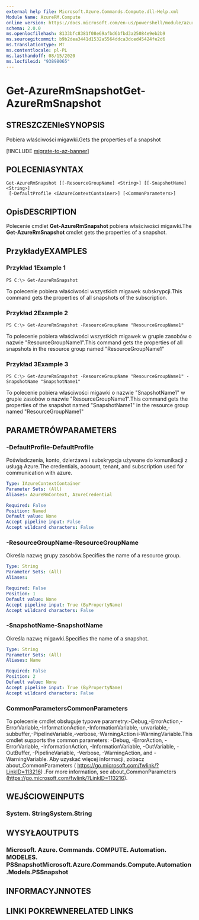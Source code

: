 ```yaml
---
external help file: Microsoft.Azure.Commands.Compute.dll-Help.xml
Module Name: AzureRM.Compute
online version: https://docs.microsoft.com/en-us/powershell/module/azurerm.compute/get-azurermsnapshot
schema: 2.0.0
ms.openlocfilehash: 8133bfc8381f08e69afbd6bfbd3a25084e9eb2b9
ms.sourcegitcommit: b9b2dea3441d1532a5564ddca3dced45424fe2d6
ms.translationtype: MT
ms.contentlocale: pl-PL
ms.lasthandoff: 08/15/2020
ms.locfileid: "93898065"
---
```

# <span data-ttu-id="59e83-101">Get-AzureRmSnapshot</span><span class="sxs-lookup"><span data-stu-id="59e83-101">Get-AzureRmSnapshot</span></span>

## <span data-ttu-id="59e83-102">STRESZCZENIe</span><span class="sxs-lookup"><span data-stu-id="59e83-102">SYNOPSIS</span></span>
<span data-ttu-id="59e83-103">Pobiera właściwości migawki.</span><span class="sxs-lookup"><span data-stu-id="59e83-103">Gets the properties of a snapshot</span></span>

[!INCLUDE [migrate-to-az-banner](../../includes/migrate-to-az-banner.md)]

## <span data-ttu-id="59e83-104">POLECENIA</span><span class="sxs-lookup"><span data-stu-id="59e83-104">SYNTAX</span></span>

```
Get-AzureRmSnapshot [[-ResourceGroupName] <String>] [[-SnapshotName] <String>]
 [-DefaultProfile <IAzureContextContainer>] [<CommonParameters>]
```

## <span data-ttu-id="59e83-105">Opis</span><span class="sxs-lookup"><span data-stu-id="59e83-105">DESCRIPTION</span></span>
<span data-ttu-id="59e83-106">Polecenie cmdlet **Get-AzureRmSnapshot** pobiera właściwości migawki.</span><span class="sxs-lookup"><span data-stu-id="59e83-106">The **Get-AzureRmSnapshot** cmdlet gets the properties of a snapshot.</span></span>

## <span data-ttu-id="59e83-107">Przykłady</span><span class="sxs-lookup"><span data-stu-id="59e83-107">EXAMPLES</span></span>

### <span data-ttu-id="59e83-108">Przykład 1</span><span class="sxs-lookup"><span data-stu-id="59e83-108">Example 1</span></span>
```
PS C:\> Get-AzureRmSnapshot
```

<span data-ttu-id="59e83-109">To polecenie pobiera właściwości wszystkich migawek subskrypcji.</span><span class="sxs-lookup"><span data-stu-id="59e83-109">This command gets the properties of all snapshots of the subscription.</span></span>

### <span data-ttu-id="59e83-110">Przykład 2</span><span class="sxs-lookup"><span data-stu-id="59e83-110">Example 2</span></span>
```
PS C:\> Get-AzureRmSnapshot -ResourceGroupName "ResourceGroupName1"
```

<span data-ttu-id="59e83-111">To polecenie pobiera właściwości wszystkich migawek w grupie zasobów o nazwie "ResourceGroupName1".</span><span class="sxs-lookup"><span data-stu-id="59e83-111">This command gets the properties of all snapshots in the resource group named "ResourceGroupName1"</span></span>

### <span data-ttu-id="59e83-112">Przykład 3</span><span class="sxs-lookup"><span data-stu-id="59e83-112">Example 3</span></span>
```
PS C:\> Get-AzureRmSnapshot -ResourceGroupName "ResourceGroupName1" -SnapshotName "SnapshotName1"
```

<span data-ttu-id="59e83-113">To polecenie pobiera właściwości migawki o nazwie "SnapshotName1" w grupie zasobów o nazwie "ResourceGroupName1".</span><span class="sxs-lookup"><span data-stu-id="59e83-113">This command gets the properties of the snapshot named "SnapshotName1" in the resource group named "ResourceGroupName1"</span></span>

## <span data-ttu-id="59e83-114">PARAMETRÓW</span><span class="sxs-lookup"><span data-stu-id="59e83-114">PARAMETERS</span></span>

### <span data-ttu-id="59e83-115">-DefaultProfile</span><span class="sxs-lookup"><span data-stu-id="59e83-115">-DefaultProfile</span></span>
<span data-ttu-id="59e83-116">Poświadczenia, konto, dzierżawa i subskrypcja używane do komunikacji z usługą Azure.</span><span class="sxs-lookup"><span data-stu-id="59e83-116">The credentials, account, tenant, and subscription used for communication with azure.</span></span>

```yaml
Type: IAzureContextContainer
Parameter Sets: (All)
Aliases: AzureRmContext, AzureCredential

Required: False
Position: Named
Default value: None
Accept pipeline input: False
Accept wildcard characters: False
```

### <span data-ttu-id="59e83-117">-ResourceGroupName</span><span class="sxs-lookup"><span data-stu-id="59e83-117">-ResourceGroupName</span></span>
<span data-ttu-id="59e83-118">Określa nazwę grupy zasobów.</span><span class="sxs-lookup"><span data-stu-id="59e83-118">Specifies the name of a resource group.</span></span>

```yaml
Type: String
Parameter Sets: (All)
Aliases: 

Required: False
Position: 1
Default value: None
Accept pipeline input: True (ByPropertyName)
Accept wildcard characters: False
```

### <span data-ttu-id="59e83-119">-SnapshotName</span><span class="sxs-lookup"><span data-stu-id="59e83-119">-SnapshotName</span></span>
<span data-ttu-id="59e83-120">Określa nazwę migawki.</span><span class="sxs-lookup"><span data-stu-id="59e83-120">Specifies the name of a snapshot.</span></span>

```yaml
Type: String
Parameter Sets: (All)
Aliases: Name

Required: False
Position: 2
Default value: None
Accept pipeline input: True (ByPropertyName)
Accept wildcard characters: False
```

### <span data-ttu-id="59e83-121">CommonParameters</span><span class="sxs-lookup"><span data-stu-id="59e83-121">CommonParameters</span></span>
<span data-ttu-id="59e83-122">To polecenie cmdlet obsługuje typowe parametry:-Debug,-ErrorAction,-ErrorVariable,-InformationAction,-InformationVariable,-unvariable,-subbuffer,-PipelineVariable,-verbose,-WarningAction i-WarningVariable.</span><span class="sxs-lookup"><span data-stu-id="59e83-122">This cmdlet supports the common parameters: -Debug, -ErrorAction, -ErrorVariable, -InformationAction, -InformationVariable, -OutVariable, -OutBuffer, -PipelineVariable, -Verbose, -WarningAction, and -WarningVariable.</span></span> <span data-ttu-id="59e83-123">Aby uzyskać więcej informacji, zobacz about_CommonParameters ( https://go.microsoft.com/fwlink/?LinkID=113216) .</span><span class="sxs-lookup"><span data-stu-id="59e83-123">For more information, see about_CommonParameters (https://go.microsoft.com/fwlink/?LinkID=113216).</span></span>

## <span data-ttu-id="59e83-124">WEJŚCIOWE</span><span class="sxs-lookup"><span data-stu-id="59e83-124">INPUTS</span></span>

### <span data-ttu-id="59e83-125">System. String</span><span class="sxs-lookup"><span data-stu-id="59e83-125">System.String</span></span>

## <span data-ttu-id="59e83-126">WYSYŁA</span><span class="sxs-lookup"><span data-stu-id="59e83-126">OUTPUTS</span></span>

### <span data-ttu-id="59e83-127">Microsoft. Azure. Commands. COMPUTE. Automation. MODELES. PSSnapshot</span><span class="sxs-lookup"><span data-stu-id="59e83-127">Microsoft.Azure.Commands.Compute.Automation.Models.PSSnapshot</span></span>

## <span data-ttu-id="59e83-128">INFORMACYJN</span><span class="sxs-lookup"><span data-stu-id="59e83-128">NOTES</span></span>

## <span data-ttu-id="59e83-129">LINKI POKREWNE</span><span class="sxs-lookup"><span data-stu-id="59e83-129">RELATED LINKS</span></span>

